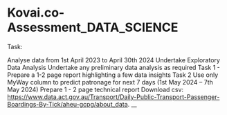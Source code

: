 # Kovai.co-Assessment_DATA_SCIENCE

Task:

Analyse data from 1st April 2023 to April 30th 2024
Undertake Exploratory Data Analysis
Undertake any preliminary data analysis as required
Task 1 - Prepare a 1-2 page report highlighting a few data insights
Task 2
Use only MyWay column to predict patronage for next 7 days (1st May 2024 – 7th May 2024)
Prepare 1 - 2 page technical report
Download csv:  https://www.data.act.gov.au/Transport/Daily-Public-Transport-Passenger-Boardings-By-Tick/aheu-gcpg/about_data.
__

 



 
